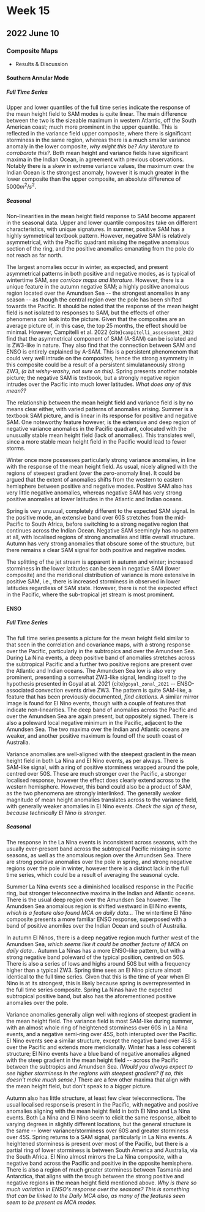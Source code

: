 # Week 15

## 2022 June 10

### Composite Maps

- Results & Discussion

#### Southern Annular Mode

##### Full Time Series

Upper and lower quantiles of the full time series indicate the response of the mean height field to SAM modes is quite linear. The main difference between the two is the sizeable maximum in western Atlantic, off the South American coast; much more prominent in the upper quantile. This is reflected in the variance field upper composite, where there is significant storminess in the same region, whereas there is a much smaller variance anomaly in the lower composite, _why might this be? Any literature to corroborate this?_. Both mean height and variance fields have significant maxima in the Indian Ocean, in agreement with previous observations. Notably there is a skew in extreme variance values, the maximum over the Indian Ocean is the strongest anomaly, however it is much greater in the lower composite than the upper composite, an absolute difference of $5000m^2/s^2$.

##### Seasonal

Non-linearities in the mean height field response to SAM become apparent in the seasonal data. Upper and lower quantile composites take on different characteristics, with unique signatures. In summer, positive SAM has a highly symmetrical textbook pattern. However, negative SAM is relatively asymmetrical, with the Pacific quadrant missing the negative anomalous section of the ring, and the positive anomalies emanating from the pole do not reach as far north.

The largest anomalies occur in winter, as expected, and present asymmetrical patterns in both positive and negative modes, as is typical of wintertime SAM, _see corr/cov maps and literature_. However, there is a unique feature in the autumn negative SAM; a highly positive anomalous region located over the Amundsen Sea -- the strongest anomalies in any season -- as though the central region over the pole has been shifted towards the Pacific. It should be noted that the response of the mean height field is not isolated to responses to SAM, but the effects of other phenomena can leak into the picture. Given that the composites are an average picture of, in this case, the top 25 months, the effect should be minimal. However, Campitelli et al. 2022 {cite}`campitelli_assessment_2022` find that the asymmetrical component of SAM (A-SAM) can be isolated and is ZW3-like in nature. They also find that the connection between SAM and ENSO is entirely explained by A-SAM. This is a persistent phenomenom that could very well intrude on the composites, hence the strong asymmetry in this composite could be a result of a persistent simulataneously strong ZW3, _(a bit wishy-washy, not sure on this)_. Spring presents another notable picture; the negative SAM is textbook, but a strongly negative region intrudes over the Pacific into much lower latitudes. _What does any of this mean??_

The relationship between the mean height field and variance field is by no means clear either, with varied patterns of anomalies arising. Summer is a textbook SAM picture, and is linear in its response for positive and negative SAM. One noteworthy feature however, is the extensive and deep region of negative variance anomalies in the Pacific quadrant, colocated with the unusually stable mean height field (lack of anomalies). This translates well, since a more stable mean height field in the Pacific would lead to fewer storms.

Winter once more possesses particularly strong variance anomalies, in line with the response of the mean height field. As usual, nicely aligned with the regions of steepest gradient (over the zero-anomaly line). It could be argued that the extent of anomalies shifts from the western to eastern hemisphere between positive and negative modes. Positive SAM also has very little negative anomalies, whereas negative SAM has very strong positive anomalies at lower latitudes in the Atlantic and Indian oceans.

Spring is very unusual, completely different to the expected SAM signal. In the positive mode, an extensive band over 60S stretches from the mid-Pacific to South Africa, before switching to a strong negative region that continues across the Indian Ocean. Negative SAM seemingly has no pattern at all, with localised regions of strong anomalies and little overall structure. Autumn has very strong anomalies that obscure some of the structure, but there remains a clear SAM signal for both positive and negative modes.

The splitting of the jet stream is apparent in autumn and winter; increased storminess in the lower latitudes can be seen in negative SAM (lower composite) and the meridional distribution of variance is more extensive in positive SAM, i.e., there is increased storminess in observed in lower latitudes regardless of SAM state. However, there is not the expected effect in the Pacific, where the sub-tropical jet stream is most prominent. 

#### ENSO

##### Full Time Series

The full time series presents a picture for the mean height field similar to that seen in the correlation and covariance maps, with a strong response over the Pacific, particularly in the subtropics and over the Amundsen Sea. During La Nina events, a deep positive band of anomalies stretches across the subtropical Pacific and a further two positive regions are present over the Atlantic and Indian oceans. The Amundsen Sea low is also very prominent, presenting a somewhat ZW3-like signal, lending itself to the hypothesis presented in Goyal at al. 2021 {cite}`goyal_zonal_2021` -- ENSO-associated convection events drive ZW3. The pattern is quite SAM-like, a feature that has been previously documented, _find citations_. A similar mirror image is found for El Nino events, though with a couple of features that indicate non-linearities. The deep band of anomalies across the Pacific and over the Amundsen Sea are again present, but oppositely signed. There is also a poleward local negative minimum in the Pacific, adjacent to the Amundsen Sea. The two maxima over the Indian and Atlantic oceans are weaker, and another positive maximum is found off the south coast of Australia.

Variance anomalies are well-aligned with the steepest gradient in the mean height field in both La Nina and El Nino events, as per always. There is SAM-like signal, with a ring of positive storminess wrapped around the pole, centred over 50S. These are much stronger over the Pacific, a stronger localised response, however the effect does clearly extend across to the western hemisphere. However, this band could also be a product of SAM, as the two phenomena are strongly interlinked. The generally weaker magnitude of mean height anomalies translates across to the variance field, with generally weaker anomalies in El Nino events. _Check the sign of these, because technically El Nino is stronger._

##### Seasonal

The response in the La Nina events is inconsistent across seasons, with the usually ever-present band across the subtropical Pacific missing in some seasons, as well as the anomalous region over the Amundsen Sea. There are strong positive anomalies over the pole in spring, and strong negative regions over the pole in winter, however there is a distinct lack in the full time series, which could be a result of averaging the seasonal cycle. 

Summer La Nina events see a diminished localised response in the Pacific ring, but stronger teleconnective maxima in the Indian and Atlantic oceans. There is the usual deep region over the Amundsen Sea however. The Amundsen Sea anomalous region is shifted westward in El Nino events, _which is a feature also found MCA on daily data..._ The wintertime El Nino composite presents a more familiar ENSO response, superposed with a band of positive anomlies over the Indian Ocean and south of Australia. 

In autumn El Ninos, there is a deep negative region much further west of the Amundsen Sea, _which seems like it could be another feature of MCA on daily data..._ Autumn La Ninas has a more ENSO-like pattern, but with a strong negative band poleward of the typical position, centred on 50S. There is also a series of lows and highs around 50S but with a frequency higher than a typical ZW3. Spring time sees an El Nino picture almost identical to the full time series. Given that this is the time of year when El Nino is at its strongest, this is likely because spring is overrepresented in the full time series composite. Spring La Ninas have the expected subtropical positive band, but also has the aforementioned positive anomalies over the pole.

Variance anomalies generally align well with regions of steepest gradient in the mean height field. The variance field is most SAM-like during summer, with an almost whole ring of heightened storminess over 60S in La Nina events, and a negative semi-ring over 45S, both interupted over the Pacific. El Nino events see a similar structure, except the negative band over 45S is over the Pacific and extends more meridionally. Winter has a less coherent structure; El Nino events have a blue band of negative anomalies aligned with the steep gradient in the mean height field -- across the Pacific between the subtropics and Amundsen Sea. _(Would you always expect to see higher storminess in the regions with steepest gradient? If so, this doesn't make much sense.)_ There are a few other maxima that align with the mean height field, but don't speak to a bigger picture. 

Autumn also has little structure, at least few clear teleconnections. The usual localised response is present in the Pacific, with negative and positive anomalies aligning with the mean height field in both El Nino and La Nina events. Both La Nina and El Nino seem to elicit the same response, albeit to varying degrees in slightly different locations, but the general structure is the same -- lower variance/storminess over 60S and greater storminess over 45S. Spring returns to a SAM signal, particularly in La Nina events. A heightened storminess is present over most of the Pacific, but there is a partial ring of lower storminess is between South America and Australia, via the South Africa. El Nino almost mirrors the La Nina composite, with a negative band across the Pacific and positive in the opposite hemisphere. There is also a region of much greater storminess between Tasmania and Antarctica, that aligns with the trough between the strong positive and negative regions in the mean height field mentioned above. _Why is there so much variation in ENSO's response over the seasons? This is something that can be linked to the Daily MCA also, as many of the features seen seem to be present as MCA modes._

